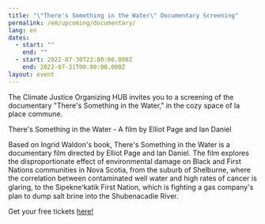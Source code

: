 ```yaml
---
title: "\"There's Something in the Water\" Documentary Screening"
permalink: /em/upcoming/documentary/
lang: en
dates:
  - start: ""
    end: ""
  - start: 2022-07-30T22:00:00.000Z
    end: 2022-07-31T00:00:00.000Z
layout: event
---
```

The Climate Justice Organizing HUB invites you to a screening of the documentary "There's Something in the Water," in the cozy space of la place commune.

There's Something in the Water - A film by Elliot Page and Ian Daniel

Based on Ingrid Waldon's book, There's Something in the Water is a documentary film directed by Elliot Page and Ian Daniel. The film explores the disproportionate effect of environmental damage on Black and First Nations communities in Nova Scotia, from the suburb of Shelburne, where the correlation between contaminated well water and high rates of cancer is glaring, to the Sipekneꞌkatik First Nation, which is fighting a gas company's plan to dump salt brine into the Shubenacadie River.

Get your free tickets [here! ](https://lepointdevente.com/billets/8lx220730001?fbclid=IwAR2CvWqUkjd59p-tIUe3zdBmRu9FlqEHGt6hCx6FyNW49gUD1UmKzU8FlDc)